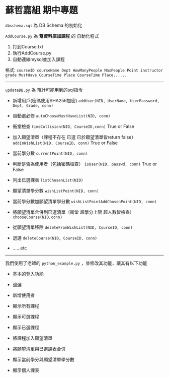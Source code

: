# 蘇哲嘉組 期中專題

`dbschema.sql` 為 DB Schema 的初始化

`AddCourse.py` 為 **幫資料庫加課程** 的 自動化程式

1. 打到Course.txt
2. 執行AddCourse.py
3. 自動連線mysql並加入課程

格式:
`courseID courseName Dept HowManyPeople MaxPeople Point instructor grade MustHave CourseTime Place CourseTime Place......`

---

`updateDB.py` 為 預計可能用到的sql指令

- 新增用戶(密碼使用SHA256加密)
`addUser(NID, UserName, UserPassword, Dept, Grade, conn)`

* 自動選必修
`autoChooseMustHaveList(NID, conn)`

* 衝堂檢查
`timeCollision(NID, CourseID,conn)`
True or False

* 加入願望清單（課程不存在 已選 已於願望清單皆return false）
`addInWishList(NID, CourseID, conn)`
True or False

* 當前學分數
`currentPoint(NID, conn)`

* 判斷是否為使用者（包括密碼檢查）
`isUser(NID, passwd, conn)`
True or False

* 列出已選課表
`listChosenList(NID)`

* 願望清單學分數
`wishListPoint(NID, conn)`

* 當前學分數加願望清單學分數
`wishListPointAddChosenPoint(NID, conn)`

* 將願望清單合併到已選清單（衝堂 超學分上限 超人數皆檢查）
`chooseCourse(NID,conn)`

* 從願望清單移除
`deleteFromWishList(NID, CourseID, conn)`

* 退選
`deleteCourse(NID, CourseID, conn)`

- ......etc
---
我們使用了老師的 `python_example.py` ，並修改其功能，讓其有以下功能
- 基本的登入功能

* 退選

* 新增使用者

* 顯示所有課程

* 顯示可選課程

* 顯示已選課程

* 將課程加入願望清單

* 將願望清單與已選課表合併

* 顯示當前學分與願望清單學分數

- 顯示個人課表
